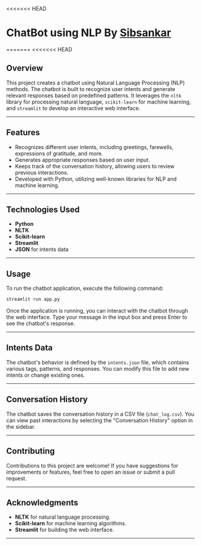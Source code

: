 <<<<<<< HEAD
# ChatBot using NLP By [Sibsankar](https://www.linkedin.com/in/sibsankarsamal?utm_source=share&utm_campaign=share_via&utm_content=profile&utm_medium=android_app)
=======
<<<<<<< HEAD

## Overview
This project creates a chatbot using Natural Language Processing (NLP) methods. The chatbot is built to recognize user intents and generate relevant responses based on predefined patterns. It leverages the `nltk` library for processing natural language, `scikit-learn` for machine learning, and `streamlit` to develop an interactive web interface.

---

## Features
- Recognizes different user intents, including greetings, farewells, expressions of gratitude, and more.
- Generates appropriate responses based on user input.
- Keeps track of the conversation history, allowing users to review previous interactions.
- Developed with Python, utilizing well-known libraries for NLP and machine learning.
---

## Technologies Used
- **Python**
- **NLTK**
- **Scikit-learn**
- **Streamlit**
- **JSON** for intents data


---

## Usage
To run the chatbot application, execute the following command:
```bash
streamlit run app.py
```

Once the application is running, you can interact with the chatbot through the web interface. Type your message in the input box and press Enter to see the chatbot's response.

---

## Intents Data
The chatbot's behavior is defined by the `intents.json` file, which contains various tags, patterns, and responses. You can modify this file to add new intents or change existing ones.

---

## Conversation History
The chatbot saves the conversation history in a CSV file (`chat_log.csv`). You can view past interactions by selecting the "Conversation History" option in the sidebar.

---

## Contributing
Contributions to this project are welcome! If you have suggestions for improvements or features, feel free to open an issue or submit a pull request.


---

## Acknowledgments
- **NLTK** for natural language processing.
- **Scikit-learn** for machine learning algorithms.
- **Streamlit** for building the web interface.

---

